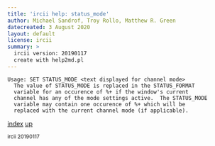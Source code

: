 ```yaml
---
title: 'ircii help: status_mode'
author: Michael Sandrof, Troy Rollo, Matthew R. Green
datecreated: 3 August 2020
layout: default
license: ircii
summary: >
  ircii version: 20190117
  create with help2md.pl
---
```

```
Usage: SET STATUS_MODE <text displayed for channel mode>
  The value of STATUS_MODE is replaced in the STATUS_FORMAT
  variable for an occurence of %+ if the window's current
  channel has any of the mode settings active.  The STATUS_MODE
  variable may contain one occurence of %+ which will be
  replaced with the current channel mode (if applicable).
```

[index](index.html)
[up](..)

<small> ircii 20190117 </small>
